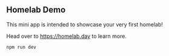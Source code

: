 ## Homelab Demo

This mini app is intended to showcase your very first homelab!

Head over to <https://homelab.day> to learn more.

```bash
npm run dev
```
